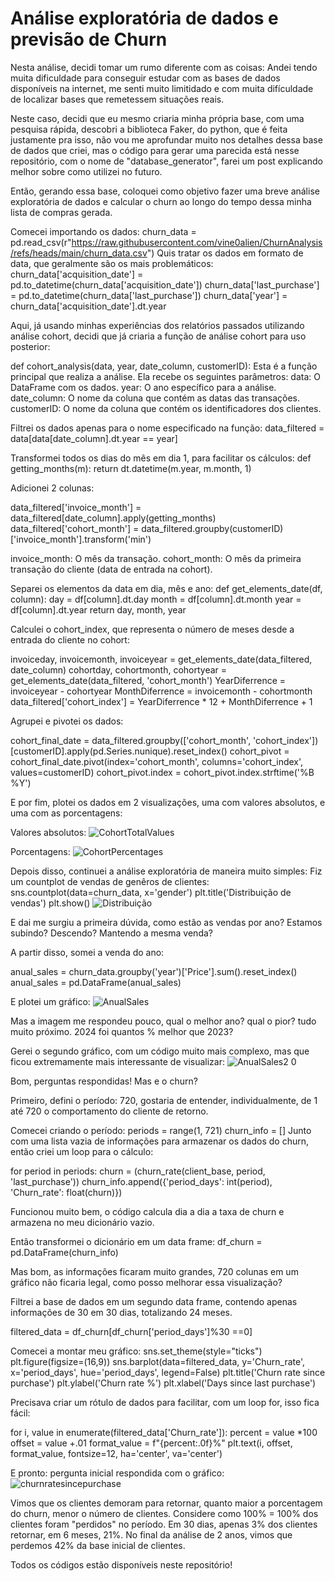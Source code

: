 # Análise exploratória de dados e previsão de Churn

Nesta análise, decidi tomar um rumo diferente com as coisas: Andei tendo muita dificuldade para conseguir estudar com as bases de dados disponíveis na internet, me senti muito limitidado e com muita difículdade de localizar bases que remetessem situações reais.

Neste caso, decidi que eu mesmo criaria minha própria base, com uma pesquisa rápida, descobri a biblioteca Faker, do python, que é feita justamente pra isso, não vou me aprofundar muito nos detalhes dessa base de dados que criei, mas o código para gerar uma parecida está nesse repositório, com o nome de "database_generator", farei um post explicando melhor sobre como utilizei no futuro.

Então, gerando essa base, coloquei como objetivo fazer uma breve análise exploratória de dados e calcular o churn ao longo do tempo dessa minha lista de compras gerada. 

Comecei importando os dados: 
churn_data = pd.read_csv(r"https://raw.githubusercontent.com/vine0alien/ChurnAnalysis/refs/heads/main/churn_data.csv")
Quis tratar os dados em formato de data, que geralmente são os mais problemáticos:
churn_data['acquisition_date'] = pd.to_datetime(churn_data['acquisition_date'])
churn_data['last_purchase'] = pd.to_datetime(churn_data['last_purchase'])
churn_data['year'] = churn_data['acquisition_date'].dt.year

Aqui, já usando minhas experiências dos relatórios passados utilizando análise cohort, decidi que já criaria a função de análise cohort para uso posterior: 

def cohort_analysis(data, year, date_column, customerID):
Esta é a função principal que realiza a análise. Ela recebe os seguintes parâmetros:
data: O DataFrame com os dados.
year: O ano específico para a análise.
date_column: O nome da coluna que contém as datas das transações.
customerID: O nome da coluna que contém os identificadores dos clientes.

Filtrei os dados apenas para o nome especificado na função: 
data_filtered = data[data[date_column].dt.year == year]

Transformei todos os dias do mês em dia 1, para facilitar os cálculos:
def getting_months(m):
    return dt.datetime(m.year, m.month, 1)

Adicionei 2 colunas:

data_filtered['invoice_month'] = data_filtered[date_column].apply(getting_months)
data_filtered['cohort_month'] = data_filtered.groupby(customerID)['invoice_month'].transform('min')

invoice_month: O mês da transação.
cohort_month: O mês da primeira transação do cliente (data de entrada na cohort).

Separei os elementos da data em dia, mês e ano: 
def get_elements_date(df, column):
    day = df[column].dt.day
    month = df[column].dt.month
    year = df[column].dt.year
    return day, month, year

Calculei o cohort_index, que representa o número de meses desde a entrada do cliente no cohort:

invoiceday, invoicemonth, invoiceyear = get_elements_date(data_filtered, date_column)
cohortday, cohortmonth, cohortyear = get_elements_date(data_filtered, 'cohort_month')
YearDiferrence = invoiceyear - cohortyear
MonthDiferrence = invoicemonth - cohortmonth
data_filtered['cohort_index'] = YearDiferrence * 12 + MonthDiferrence + 1

Agrupei e pivotei os dados:

cohort_final_date = data_filtered.groupby(['cohort_month', 'cohort_index'])[customerID].apply(pd.Series.nunique).reset_index()
cohort_pivot = cohort_final_date.pivot(index='cohort_month', columns='cohort_index', values=customerID)
cohort_pivot.index = cohort_pivot.index.strftime('%B %Y')

E por fim, plotei os dados em 2 visualizações, uma com valores absolutos, e uma com as porcentagens:

Valores absolutos:
![CohortTotalValues](https://github.com/user-attachments/assets/f333f511-f234-49d6-bcc9-175f932b1645)

Porcentagens: 
![CohortPercentages](https://github.com/user-attachments/assets/8dc257aa-4825-4186-aa4f-d5c9e403b506)


Depois disso, continuei a análise exploratória de maneira muito simples:
Fiz um countplot de vendas de genêros de clientes: 
sns.countplot(data=churn_data, x='gender')
plt.title('Distribuição de vendas')
plt.show()
![Distribuição](https://github.com/user-attachments/assets/9889daa3-5236-46e5-9f3b-3cf1777a11d5)

E dai me surgiu a primeira dúvida, como estão as vendas por ano? Estamos subindo? Descendo? Mantendo a mesma venda?

A partir disso, somei a venda do ano:

anual_sales = churn_data.groupby('year')['Price'].sum().reset_index()
anual_sales = pd.DataFrame(anual_sales)

E plotei um gráfico:
![AnualSales](https://github.com/user-attachments/assets/3ac5a08b-a1c2-444c-b2d1-d42716be1083)

Mas a imagem me respondeu pouco, qual o melhor ano? qual o pior? tudo muito próximo. 2024 foi quantos % melhor que 2023?

Gerei o segundo gráfico, com um código muito mais complexo, mas que ficou extremamente mais interessante de visualizar:
![AnualSales2 0](https://github.com/user-attachments/assets/1eebb149-26c2-4a47-959b-b754a72aa038)

Bom, perguntas respondidas! Mas e o churn?

Primeiro, defini o período: 720, gostaria de entender, individualmente, de 1 até 720 o comportamento do cliente de retorno.

Comecei criando o período:
periods = range(1, 721)
churn_info = []
Junto com uma lista vazia de informações para armazenar os dados do churn, então criei um loop para o cálculo:

for period in periods:
    churn = (churn_rate(client_base, period, 'last_purchase'))
    churn_info.append({'period_days': int(period), 'Churn_rate': float(churn)})

Funcionou muito bem, o código calcula dia a dia a taxa de churn e armazena no meu dicionário vazio.

Então transformei o dicionário em um data frame:
df_churn = pd.DataFrame(churn_info)

Mas bom, as informações ficaram muito grandes, 720 colunas em um gráfico não ficaria legal, como posso melhorar essa visualização?

Filtrei a base de dados em um segundo data frame, contendo apenas informações de 30 em 30 dias, totalizando 24 meses.

filtered_data = df_churn[df_churn['period_days']%30 ==0]

Comecei a montar meu gráfico:
sns.set_theme(style="ticks")
plt.figure(figsize=(16,9))
sns.barplot(data=filtered_data, y='Churn_rate', x='period_days', hue='period_days', legend=False)
plt.title('Churn rate since purchase')
plt.ylabel('Churn rate %')
plt.xlabel('Days since last purchase')

Precisava criar um rótulo de dados para facilitar, com um loop for, isso fica fácil:

for i, value in enumerate(filtered_data['Churn_rate']):
    percent = value *100
    offset = value +.01
    format_value = f"{percent:.0f}%"
    plt.text(i, offset, format_value, fontsize=12, ha='center', va='center')

E pronto: pergunta inicial respondida com o gráfico:
![churnratesincepurchase](https://github.com/user-attachments/assets/d12265c3-4381-4445-98c6-f76ea8790a4e)

Vimos que os clientes demoram para retornar, quanto maior a porcentagem do churn, menor o número de clientes.
Considere como 100% = 100% dos clientes foram "perdidos" no período.
Em 30 dias, apenas 3% dos clientes retornar, em 6 meses, 21%.
No final da análise de 2 anos, vimos que perdemos 42% da base inicial de clientes.

Todos os códigos estão disponíveis neste repositório!

